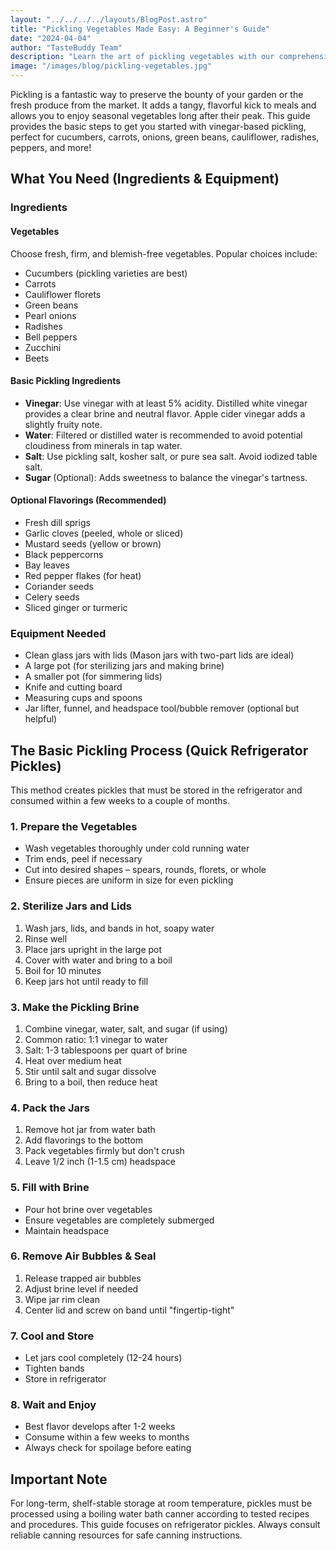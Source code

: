 ```yaml
---
layout: "../../../../layouts/BlogPost.astro"
title: "Pickling Vegetables Made Easy: A Beginner's Guide"
date: "2024-04-04"
author: "TasteBuddy Team"
description: "Learn the art of pickling vegetables with our comprehensive guide. Perfect for preserving seasonal produce and adding tangy flavors to your meals."
image: "/images/blog/pickling-vegetables.jpg"
---
```


Pickling is a fantastic way to preserve the bounty of your garden or the fresh produce from the market. It adds a tangy, flavorful kick to meals and allows you to enjoy seasonal vegetables long after their peak. This guide provides the basic steps to get you started with vinegar-based pickling, perfect for cucumbers, carrots, onions, green beans, cauliflower, radishes, peppers, and more!

## What You Need (Ingredients & Equipment)

### Ingredients

#### Vegetables
Choose fresh, firm, and blemish-free vegetables. Popular choices include:
- Cucumbers (pickling varieties are best)
- Carrots
- Cauliflower florets
- Green beans
- Pearl onions
- Radishes
- Bell peppers
- Zucchini
- Beets

#### Basic Pickling Ingredients
- **Vinegar**: Use vinegar with at least 5% acidity. Distilled white vinegar provides a clear brine and neutral flavor. Apple cider vinegar adds a slightly fruity note.
- **Water**: Filtered or distilled water is recommended to avoid potential cloudiness from minerals in tap water.
- **Salt**: Use pickling salt, kosher salt, or pure sea salt. Avoid iodized table salt.
- **Sugar** (Optional): Adds sweetness to balance the vinegar's tartness.

#### Optional Flavorings (Recommended)
- Fresh dill sprigs
- Garlic cloves (peeled, whole or sliced)
- Mustard seeds (yellow or brown)
- Black peppercorns
- Bay leaves
- Red pepper flakes (for heat)
- Coriander seeds
- Celery seeds
- Sliced ginger or turmeric

### Equipment Needed
- Clean glass jars with lids (Mason jars with two-part lids are ideal)
- A large pot (for sterilizing jars and making brine)
- A smaller pot (for simmering lids)
- Knife and cutting board
- Measuring cups and spoons
- Jar lifter, funnel, and headspace tool/bubble remover (optional but helpful)

## The Basic Pickling Process (Quick Refrigerator Pickles)

This method creates pickles that must be stored in the refrigerator and consumed within a few weeks to a couple of months.

### 1. Prepare the Vegetables
- Wash vegetables thoroughly under cold running water
- Trim ends, peel if necessary
- Cut into desired shapes – spears, rounds, florets, or whole
- Ensure pieces are uniform in size for even pickling

### 2. Sterilize Jars and Lids
1. Wash jars, lids, and bands in hot, soapy water
2. Rinse well
3. Place jars upright in the large pot
4. Cover with water and bring to a boil
5. Boil for 10 minutes
6. Keep jars hot until ready to fill

### 3. Make the Pickling Brine
1. Combine vinegar, water, salt, and sugar (if using)
2. Common ratio: 1:1 vinegar to water
3. Salt: 1-3 tablespoons per quart of brine
4. Heat over medium heat
5. Stir until salt and sugar dissolve
6. Bring to a boil, then reduce heat

### 4. Pack the Jars
1. Remove hot jar from water bath
2. Add flavorings to the bottom
3. Pack vegetables firmly but don't crush
4. Leave 1/2 inch (1-1.5 cm) headspace

### 5. Fill with Brine
- Pour hot brine over vegetables
- Ensure vegetables are completely submerged
- Maintain headspace

### 6. Remove Air Bubbles & Seal
1. Release trapped air bubbles
2. Adjust brine level if needed
3. Wipe jar rim clean
4. Center lid and screw on band until "fingertip-tight"

### 7. Cool and Store
- Let jars cool completely (12-24 hours)
- Tighten bands
- Store in refrigerator

### 8. Wait and Enjoy
- Best flavor develops after 1-2 weeks
- Consume within a few weeks to months
- Always check for spoilage before eating

## Important Note
For long-term, shelf-stable storage at room temperature, pickles must be processed using a boiling water bath canner according to tested recipes and procedures. This guide focuses on refrigerator pickles. Always consult reliable canning resources for safe canning instructions. 